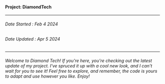 #### Project: DiamondTech
---
###### Date Started : Feb 4 2024
###### Date Updated : Apr 5 2024
---
###### Welcome to Diamond Tech! If you're here, you're checking out the latest update of my project. I've spruced it up with a cool new look, and I can't wait for you to see it! Feel free to explore, and remember, the code is yours to adapt and use however you like. Enjoy! ######
